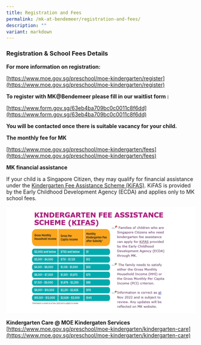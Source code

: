 ```yaml
---
title: Registration and Fees
permalink: /mk-at-bendemeer/registration-and-fees/
description: ""
variant: markdown
---
```

### Registration &amp; School Fees Details

**For more information on registration:**

[https://www.moe.gov.sg/preschool/moe-kindergarten/register](https://www.moe.gov.sg/preschool/moe-kindergarten/register)

  
**To register with MK@Bendemeer please fill in our waitlist form :**

[https://www.form.gov.sg/63eb4ba709bc0c0011c8f6dd](https://www.form.gov.sg/63eb4ba709bc0c0011c8f6dd)
  

**You will be contacted once there is suitable vacancy for your child.**<br>

**The monthly fee for MK**

 
[https://www.moe.gov.sg/preschool/moe-kindergarten/fees](https://www.moe.gov.sg/preschool/moe-kindergarten/fees)&nbsp;


**MK financial assistance**

If your child is a Singapore Citizen, they may qualify for financial assistance under the&nbsp;[Kindergarten Fee Assistance Scheme (KiFAS)](https://www.ecda.gov.sg/parents/subsidies-financial-assistance). KiFAS is provided by the Early Childhood Development Agency (ECDA) and applies only to MK school fees.

![](/images/kindergarden%20fas.png)


**Kindergarten Care @ MOE Kindergaten Services**<br>
[https://www.moe.gov.sg/preschool/moe-kindergarten/kindergarten-care](https://www.moe.gov.sg/preschool/moe-kindergarten/kindergarten-care)